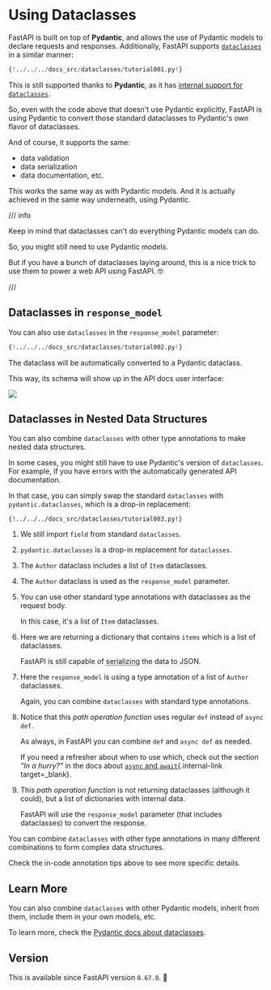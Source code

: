 # Using Dataclasses

FastAPI is built on top of **Pydantic**, and allows the use of Pydantic models to declare requests and responses.
Additionally, FastAPI supports <a href="https://docs.python.org/3/library/dataclasses.html" class="external-link" target="_blank">`dataclasses`</a> in a similar manner:


```Python hl_lines="1  7-12  19-20"
{!../../../docs_src/dataclasses/tutorial001.py!}
```

This is still supported thanks to **Pydantic**, as it has <a href="https://docs.pydantic.dev/latest/concepts/dataclasses/#use-of-stdlib-dataclasses-with-basemodel" class="external-link" target="_blank">internal support for `dataclasses`</a>.

So, even with the code above that doesn't use Pydantic explicitly, FastAPI is using Pydantic to convert those standard dataclasses to Pydantic's own flavor of dataclasses.

And of course, it supports the same:

* data validation
* data serialization
* data documentation, etc.

This works the same way as with Pydantic models. And it is actually achieved in the same way underneath, using Pydantic.

/// info

Keep in mind that dataclasses can't do everything Pydantic models can do.

So, you might still need to use Pydantic models.

But if you have a bunch of dataclasses laying around, this is a nice trick to use them to power a web API using FastAPI. 🤓

///

## Dataclasses in `response_model`

You can also use `dataclasses` in the `response_model` parameter:

```Python hl_lines="1  7-13  19"
{!../../../docs_src/dataclasses/tutorial002.py!}
```

The dataclass will be automatically converted to a Pydantic dataclass.

This way, its schema will show up in the API docs user interface:

<img src="/img/tutorial/dataclasses/image01.png">

## Dataclasses in Nested Data Structures

You can also combine `dataclasses` with other type annotations to make nested data structures.

In some cases, you might still have to use Pydantic's version of `dataclasses`. For example, if you have errors with the automatically generated API documentation.

In that case, you can simply swap the standard `dataclasses` with `pydantic.dataclasses`, which is a drop-in replacement:

```{ .python .annotate hl_lines="1  5  8-11  14-17  23-25  28" }
{!../../../docs_src/dataclasses/tutorial003.py!}
```

1. We still import `field` from standard `dataclasses`.

2. `pydantic.dataclasses` is a drop-in replacement for `dataclasses`.

3. The `Author` dataclass includes a list of `Item` dataclasses.

4. The `Author` dataclass is used as the `response_model` parameter.

5. You can use other standard type annotations with dataclasses as the request body.

    In this case, it's a list of `Item` dataclasses.

6. Here we are returning a dictionary that contains `items` which is a list of dataclasses.

    FastAPI is still capable of <abbr title="converting the data to a format that can be transmitted">serializing</abbr> the data to JSON.

7. Here the `response_model` is using a type annotation of a list of `Author` dataclasses.

    Again, you can combine `dataclasses` with standard type annotations.

8. Notice that this *path operation function* uses regular `def` instead of `async def`.

    As always, in FastAPI you can combine `def` and `async def` as needed.

    If you need a refresher about when to use which, check out the section _"In a hurry?"_ in the docs about [`async` and `await`](../async.md#in-a-hurry){.internal-link target=_blank}.

9. This *path operation function* is not returning dataclasses (although it could), but a list of dictionaries with internal data.

    FastAPI will use the `response_model` parameter (that includes dataclasses) to convert the response.

You can combine `dataclasses` with other type annotations in many different combinations to form complex data structures.

Check the in-code annotation tips above to see more specific details.

## Learn More

You can also combine `dataclasses` with other Pydantic models, inherit from them, include them in your own models, etc.

To learn more, check the <a href="https://docs.pydantic.dev/latest/concepts/dataclasses/" class="external-link" target="_blank">Pydantic docs about dataclasses</a>.

## Version

This is available since FastAPI version `0.67.0`. 🔖

